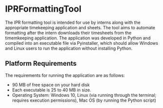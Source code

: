 # IPRFormattingTool

The IPR formatting tool is intended for use by interns along with the appropriate timekeeping application and sheets. The tool aims to automate formatting after the intern downloads their timesheets from the timemkeeping application. The application was developed in Python and compiled into an executable file via Pyinstaller, which should allow Windows and Linux users to run the application without installing Python.

## Platform Requirements
The requirements for running the application are as follows:
- 90 MB of free space on your hard disk
- Each executable is 25 to 40 MB in size.
- Operating System: Windows 10, Linux (via running through the terminal; requires execution permissions), Mac OS (by running the Python script)

